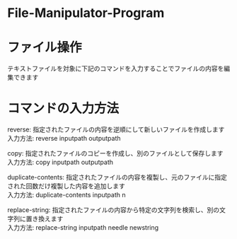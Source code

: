 # File-Manipulator-Program

# ファイル操作
テキストファイルを対象に下記のコマンドを入力することでファイルの内容を編集できます

# コマンドの入力方法
reverse: 指定されたファイルの内容を逆順にして新しいファイルを作成します<br/>
入力方法: reverse inputpath outputpath<br/>

copy: 指定されたファイルのコピーを作成し、別のファイルとして保存します<br/>
入力方法: copy inputpath outputpath<br/>

duplicate-contents: 指定されたファイルの内容を複製し、元のファイルに指定された回数だけ複製した内容を追加します<br/>
入力方法: duplicate-contents inputpath n<br/>

replace-string: 指定されたファイルの内容から特定の文字列を検索し、別の文字列に置き換えます<br/>
入力方法: replace-string inputpath needle newstring
